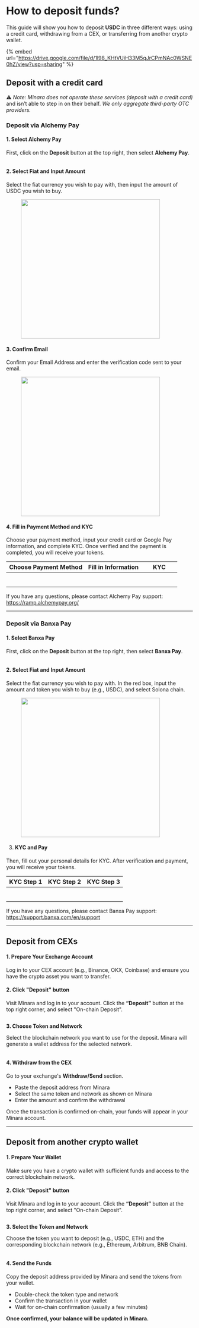 # How to deposit funds?

This guide will show you how to deposit **USDC** in three different ways: using a credit card, withdrawing from a CEX, or transferring from another crypto wallet.

{% embed url="https://drive.google.com/file/d/1l98_KHtVUiH33M5qJrCPmNAc0WSNE0hZ/view?usp=sharing" %}

## Deposit with a credit card

⚠️ _Note: Minara does not operate these services (deposit with a credit card)_ and isn’t able to step in on their behalf. _We only aggregate third-party OTC providers._

### Deposit via Alchemy Pay

#### 1. Select Alchemy Pay

First, click on the **Deposit** button at the top right, then select **Alchemy Pay**.

<figure><img src="../../.gitbook/assets/图片 (19).png" alt=""><figcaption></figcaption></figure>

#### 2. Select Fiat and Input Amount

Select the fiat currency you wish to pay with, then input the amount of USDC you wish to buy.

<figure><img src="../../.gitbook/assets/图片 (20).png" alt="" width="375"><figcaption></figcaption></figure>

#### 3. Confirm Email

Confirm your Email Address and enter the verification code sent to your email.

<figure><img src="../../.gitbook/assets/图片 (21).png" alt="" width="375"><figcaption></figcaption></figure>

#### 4. Fill in Payment Method and KYC

Choose your payment method, input your credit card or Google Pay information, and complete KYC. Once verified and the payment is completed, you will receive your tokens.

| Choose Payment Method                                                                                     | Fill in Information                                                                                       | KYC                                                                                                       |
| --------------------------------------------------------------------------------------------------------- | --------------------------------------------------------------------------------------------------------- | --------------------------------------------------------------------------------------------------------- |
| <div><figure><img src="../../.gitbook/assets/图片 (22).png" alt=""><figcaption></figcaption></figure></div> | <div><figure><img src="../../.gitbook/assets/图片 (23).png" alt=""><figcaption></figcaption></figure></div> | <div><figure><img src="../../.gitbook/assets/图片 (24).png" alt=""><figcaption></figcaption></figure></div> |

If you have any questions, please contact Alchemy Pay support: https://ramp.alchemypay.org/

***

### Deposit via Banxa Pay

#### 1. Select Banxa Pay

First, click on the **Deposit** button at the top right, then select **Banxa Pay**.

<figure><img src="../../.gitbook/assets/图片 (25).png" alt=""><figcaption></figcaption></figure>

#### 2. Select Fiat and Input Amount

Select the fiat currency you wish to pay with. In the red box, input the amount and token you wish to buy (e.g., USDC), and select Solona chain.

<figure><img src="../../.gitbook/assets/图片 (26).png" alt="" width="375"><figcaption></figcaption></figure>

3. #### KYC and Pay

Then, fill out your personal details for KYC. After verification and payment, you will receive your tokens.

| KYC Step 1                                                                                                | KYC Step 2                                                                                                | KYC Step 3                                                                                                |
| --------------------------------------------------------------------------------------------------------- | --------------------------------------------------------------------------------------------------------- | --------------------------------------------------------------------------------------------------------- |
| <div><figure><img src="../../.gitbook/assets/图片 (27).png" alt=""><figcaption></figcaption></figure></div> | <div><figure><img src="../../.gitbook/assets/图片 (28).png" alt=""><figcaption></figcaption></figure></div> | <div><figure><img src="../../.gitbook/assets/图片 (29).png" alt=""><figcaption></figcaption></figure></div> |

If you have any questions, please contact Banxa Pay support: https://support.banxa.com/en/support

***

## Deposit from CEXs

#### **1. Prepare Your Exchange Account**

Log in to your CEX account (e.g., Binance, OKX, Coinbase) and ensure you have the crypto asset you want to transfer.

#### **2. Click "Deposit" button**

Visit Minara and log in to your account. Click the **“Deposit”** button at the top right corner, and select "On-chain Deposit".

<figure><img src="../../.gitbook/assets/图片 (52).png" alt=""><figcaption></figcaption></figure>

**3. Choose Token and Network**

Select the blockchain network you want to use for the deposit. Minara will generate a wallet address for the selected network.                &#x20;

<figure><img src="../../.gitbook/assets/image (8).png" alt=""><figcaption></figcaption></figure>

#### **4. Withdraw from the CEX**

Go to your exchange's **Withdraw/Send** section.

* Paste the deposit address from Minara
* Select the same token and network as shown on Minara
* Enter the amount and confirm the withdrawal

Once the transaction is confirmed on-chain, your funds will appear in your Minara account.

***

## Deposit from another crypto wallet

#### **1. Prepare Your Wallet**

Make sure you have a crypto wallet with sufficient funds and access to the correct blockchain network.

#### **2. Click "Deposit" button**

Visit Minara and log in to your account. Click the **“Deposit”** button at the top right corner, and select "On-chain Deposit".

<figure><img src="../../.gitbook/assets/图片 (53).png" alt=""><figcaption></figcaption></figure>

**3. Select the Token and Network**

Choose the token you want to deposit (e.g., USDC, ETH) and the corresponding blockchain network (e.g., Ethereum, Arbitrum, BNB Chain).

<figure><img src="../../.gitbook/assets/image (8).png" alt=""><figcaption></figcaption></figure>

#### **4. Send the Funds**

Copy the deposit address provided by Minara and send the tokens from your wallet.

* Double-check the token type and network
* Confirm the transaction in your wallet
* Wait for on-chain confirmation (usually a few minutes)

**Once confirmed, your balance will be updated in Minara.**
